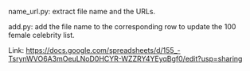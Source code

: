 name_url.py: extract file name and the URLs.

add.py: add the file name to the corresponding row to update the 100 female celebrity list.

Link:
https://docs.google.com/spreadsheets/d/155_-TsrynWVO6A3mOeuLNoD0HCYR-WZZRY4YEyqBgf0/edit?usp=sharing



